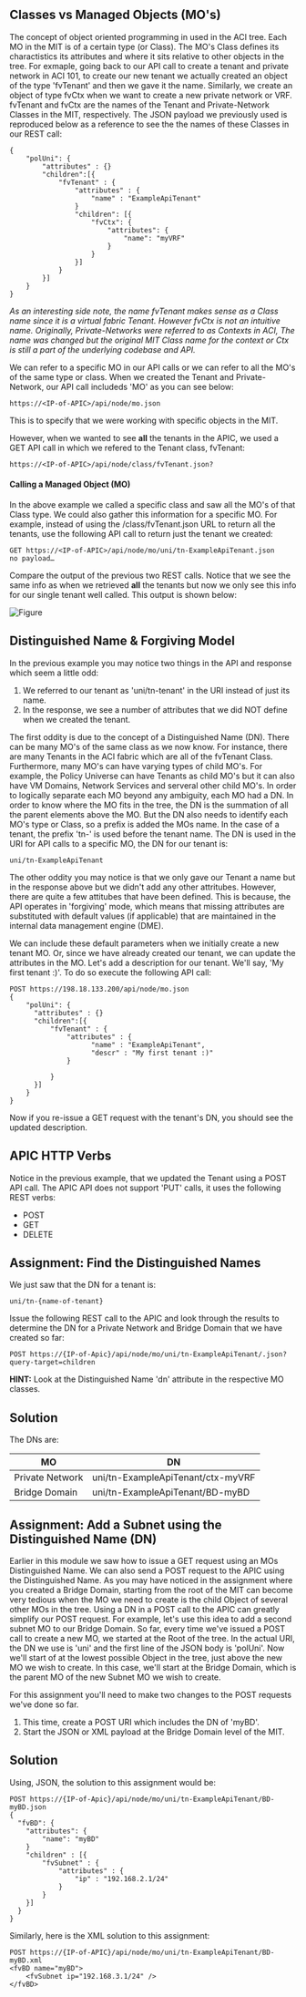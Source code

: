 ## Classes vs Managed Objects (MO's)

The concept of object oriented programming in used in the ACI tree. Each MO in the MIT is of a certain type (or Class).  The MO's Class defines its charactistics  its attributes and where it sits relative to other objects in the tree.  For exmaple, going back to our API call to create a tenant and private network in ACI 101, to create our new tenant we actually created an object of the type 'fvTenant' and then we gave it the name.  Similarly, we create an object of type fvCtx when we want to create a new private network or VRF.  fvTenant and fvCtx are the names of the Tenant and Private-Network Classes in the MIT, respectively.  The JSON payload we previously used is reproduced below as a reference to see the the names of these Classes in our REST call:

```
{
	"polUni": {
        "attributes" : {}
      	"children":[{
          	"fvTenant" : {
              	"attributes" : {
                  	"name" : "ExampleApiTenant"
              	}
              	"children": [{
              		"fvCtx": {
                        "attributes": {
                            "name": "myVRF"
                        }
                    }
              	}]
          	}
      	}]
	}
}
```

*As an interesting side note, the name fvTenant makes sense as a Class name since it is a virtual fabric Tenant. However fvCtx is not an intuitive name.  Originally, Private-Networks were referred to as Contexts in ACI, The name was changed but the original MIT Class name for the context or Ctx is still a part of the underlying codebase and API.*

We can refer to a specific MO in our API calls or we can refer to all the MO's of the same type or class. When we created the Tenant and Private-Network, our API call includeds 'MO' as you can see below:

```
https://<IP-of-APIC>/api/node/mo.json
```

This is to specify that we were working with specific objects in the MIT.

However, when we wanted to see **all** the tenants in the APIC, we used a GET API call in which we refered to the Tenant class, fvTenant:

```
https://<IP-of-APIC>/api/node/class/fvTenant.json?
```  

#### Calling a Managed Object (MO)

In the above example we called a specific class and saw all the MO's of that Class type.  We could also gather this information for a specific MO. For example, instead of using the /class/fvTenant.json URL to return all the tenants, use the following API call to return just the tenant we created:

```
GET https://<IP-of-APIC>/api/node/mo/uni/tn-ExampleApiTenant.json
no payload…
```

Compare the output of the previous two REST calls. Notice that we see the same info as when we retrieved **all** the tenants but now we only see this info for our single tenant well called.  This output is shown below:

![Figure](/posts/files/aci-102-api-overview/assets/tenantAPIReturn.png)

## Distinguished Name & Forgiving Model

In the previous example you may notice two things in the API and response which seem a little odd:
1. We referred to our tenant as 'uni/tn-tenant' in the URI instead of just its name.
2. In the response, we see a number of attributes that we did NOT define when we created the tenant.

The first oddity is due to the concept of a Distinguished Name (DN).  There can be many MO's of the same class as we now know. For instance, there are many Tenants in the ACI fabric which are all of the fvTenant Class.  Furthermore, many MO's can have varying types of child MO's. For example, the Policy Universe can have Tenants as child MO's but it can also have VM Domains, Network Services and serveral other child MO's. In order to logically separate each MO beyond any ambiguity, each MO had a DN.  In order to know where the MO fits in the tree, the DN is the summation of all the parent elements above the MO.  But the DN also needs to identify each MO's type or Class, so a prefix is added the MOs name.  In the case of a tenant, the prefix 'tn-' is used before the tenant name. The DN is used in the URI for API calls to a specific MO, the DN for our tenant is:

```
uni/tn-ExampleApiTenant
```

The other oddity you may notice is that we only gave our Tenant a name but in the response above but we didn't add any other attritubes. However, there are quite a few attitubes that have been defined.  This is because, the API operates in 'forgiving' mode, which means that missing attributes are substituted with default values (if applicable) that are maintained in the internal data management engine (DME).

We can include these default parameters when we initially create a new tenant MO.  Or, since we have already created our tenant, we can update the attributes in the MO. Let's add a description for our tenant.  We'll say, 'My first tenant :)'.  To do so execute the following API call:

```
POST https://198.18.133.200/api/node/mo.json
{
	"polUni": {
      "attributes" : {}  
      "children":[{
          "fvTenant" : {
              "attributes" : {
                  	"name" : "ExampleApiTenant",
                    "descr" : "My first tenant :)"
              }
              
          }
      }]
	}
} 
```

Now if you re-issue a GET request with the tenant's DN, you should see the updated description.

## APIC HTTP Verbs

Notice in the previous example, that we updated the Tenant using a POST API call.  The APIC API does not support 'PUT' calls, it uses the following REST verbs:
- POST
- GET
- DELETE

## Assignment: Find the Distinguished Names

We just saw that the DN for a tenant is:

```
uni/tn-{name-of-tenant}
```

Issue the following REST call to the APIC and look through the results to determine the DN for a Private Network and Bridge Domain that we have created so far:

```
POST https://{IP-of-Apic}/api/node/mo/uni/tn-ExampleApiTenant/.json?query-target=children
```

**HINT:** Look at the Distinguished Name 'dn' attribute in the respective MO classes.

## Solution

The DNs are:

MO | DN
------| ------------
Private Network | uni/tn-ExampleApiTenant/ctx-myVRF
Bridge Domain | uni/tn-ExampleApiTenant/BD-myBD

## Assignment: Add a Subnet using the Distinguished Name (DN)

Earlier in this module we saw how to issue a GET request using an MOs Distinguished Name.  We can also send a POST request to the APIC using the Distinguished Name.  As you may have noticed in the assignment where you created a Bridge Domain, starting from the root of the MIT can become very tedious when the MO we need to create is the child Object of several other MOs in the tree.  Using a DN in a POST call to the APIC can greatly simplify our POST request. For example, let's use this idea to add a second subnet MO to our Bridge Domain.  So far, every time we've issued a POST call to create a new MO, we started at the Root of the tree. In the actual URI, the DN we use is 'uni' and the first line of the JSON body is 'polUni'. Now we'll start of at the lowest possible Object in the tree, just above the new MO we wish to create.  In this case, we'll start at the Bridge Domain, which is the parent MO of the new Subnet MO we wish to create.

For this assignment you'll need to make two changes to the POST requests we've done so far.

1.	This time, create a POST URI which includes the DN of 'myBD'.
2.	Start the JSON or XML payload at the Bridge Domain level of the MIT.

## Solution

Using, JSON, the solution to this assignment would be:

```
POST https://{IP-of-Apic}/api/node/mo/uni/tn-ExampleApiTenant/BD-myBD.json
{ 
  "fvBD": {
  	"attributes": {
  		"name": "myBD"
  	}
  	"children" : [{
  		"fvSubnet" : {
  			"attributes" : {
  				"ip" : "192.168.2.1/24"
  			}
  		}  
  	}]
  }
}
```

Similarly, here is the XML solution to this assignment:

```
POST https://{IP-of-APIC}/api/node/mo/uni/tn-ExampleApiTenant/BD-myBD.xml 
<fvBD name="myBD">
	<fvSubnet ip="192.168.3.1/24" />
</fvBD>
```
